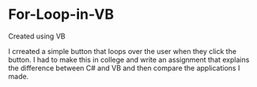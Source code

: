 # For-Loop-in-VB
Created using VB

I crreated a simple button that loops over the user when they click the button. I had to make this in college and write an assignment that explains the difference between C# and VB and then compare the applications I made.

